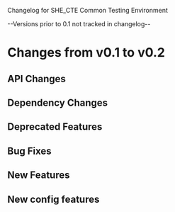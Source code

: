 Changelog for SHE_CTE Common Testing Environment

--Versions prior to 0.1 not tracked in changelog--

Changes from v0.1 to v0.2
=========================

API Changes
-----------


Dependency Changes
------------------


Deprecated Features
-------------------


Bug Fixes
---------


New Features
------------


New config features
-------------------

